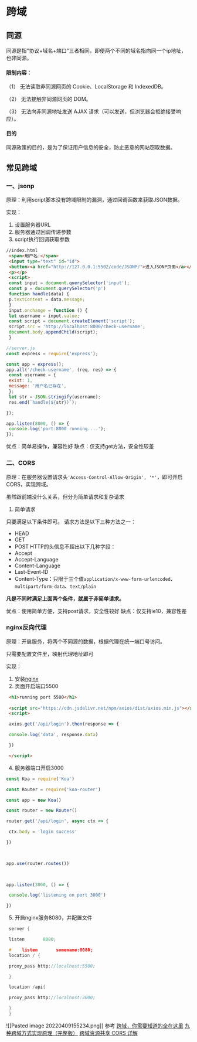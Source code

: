 # 跨域

## 同源

同源是指"协议+域名+端口"三者相同，即便两个不同的域名指向同一个ip地址，也非同源。

#### 限制内容：

（1） 无法读取非同源网页的 Cookie、LocalStorage 和 IndexedDB。

（2） 无法接触非同源网页的 DOM。

（3） 无法向非同源地址发送 AJAX 请求（可以发送，但浏览器会拒绝接受响应）。

#### 目的
同源政策的目的，是为了保证用户信息的安全，防止恶意的网站窃取数据。


## 常见跨域

### 一、jsonp

原理：利用script脚本没有跨域限制的漏洞，通过回调函数来获取JSON数据。

实现：
1. 设置服务器URL
2. 服务器通过回调传递参数
3. script执行回调获取参数


```html
//index.html
 <span>用户名:</span>
 <input type="text" id="id">
 <button><a href="http://127.0.0.1:5502/code/JSONP/">进入JSONP页面</a></button>
 <p></p>
 <script>
 const input = document.querySelector('input');
 const p = document.querySelector('p')
 function handle(data) {
 p.textContent = data.message;
 }
 input.onchange = function () {
 let username = input.value;
 const script = document.createElement('script');
 script.src = 'http://localhost:8000/check-username';
 document.body.appendChild(script);
 }
```

```js
//server.js
const express = require('express');

const app = express();
app.all('/check-username', (req, res) => {
 const username = {
 exist: 1,
 message: '用户名已存在',
 };
 let str = JSON.stringify(username);
 res.end(`handle(${str})`);

});

app.listen(8000, () => {
 console.log('port:8000 running....');
});
```




优点：简单易操作，兼容性好
缺点：仅支持get方法，安全性较差



### 二、CORS
原理：在服务器设置请求头`'Access-Control-Allow-Origin', '*'`，即可开启CORS，实现跨域。


虽然跟前端没什么关系，但分为简单请求和复杂请求

1. 简单请求


只要满足以下条件即可。
请求方法是以下三种方法之一：
-   HEAD
-   GET
-   POST
HTTP的头信息不超出以下几种字段：
-   Accept
-   Accept-Language
-   Content-Language
-   Last-Event-ID
-   Content-Type：只限于三个值`application/x-www-form-urlencoded`、`multipart/form-data`、`text/plain`


**凡是不同时满足上面两个条件，就属于非简单请求。**


优点：使用简单方便，支持post请求，安全性较好
缺点：仅支持ie10，兼容性差


### nginx反向代理
原理：开启服务，将两个不同源的数据，根据代理在统一端口号访问。

只需要配置文件里，映射代理地址即可




实现：
1. 安装[nginx](https://nginx.org/en/download.html)
2. 页面开启端口5500
```html
 <h1>running port 5500</h1>
 
 <script src="https://cdn.jsdelivr.net/npm/axios/dist/axios.min.js"></script>
 <script>

 axios.get('/api/login').then(response => {

 console.log('data', response.data)

 })

 </script>
```
4. 服务器端口开启3000
```js
const Koa = require('Koa')

const Router = require('koa-router')

const app = new Koa()

const router = new Router()

router.get('/api/login', async ctx => {

 ctx.body = 'login success'

})

  

app.use(router.routes())

  

app.listen(3000, () => {

 console.log('listening on port 3000')

})
```
5. 开启nginx服务8080，并配置文件
```c
 server {

 listen       8080;

 #    listen       somename:8080;
 location / {

 proxy_pass http://localhost:5500;

 }

 location /api{

 proxy_pass http://localhost:3000;

 }
 }
```
![[Pasted image 20220409155234.png]]
参考
[ 跨域，你需要知道的全在这里](https://github.com/happylindz/blog/issues/3)
[九种跨域方式实现原理（完整版）](https://github.com/ljianshu/Blog/issues/55#)
[ 跨域资源共享 CORS 详解](https://www.ruanyifeng.com/blog/2016/04/cors.html)